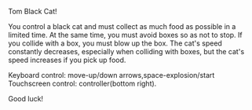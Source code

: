 Tom Black Cat!

You control a black cat and must collect as much food as possible in a limited time.
At the same time, you must avoid boxes so as not to stop.
If you collide with a box, you must blow up the box.
The cat's speed constantly decreases, especially when colliding with boxes, 
but the cat's speed increases if you pick up food.

Keyboard control: move-up/down arrows,space-explosion/start
Touchscreen control: controller(bottom right).

Good luck!